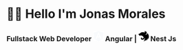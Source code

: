 
# 👋🏻 Hello I'm Jonas Morales
<h3 text="center">Fullstack Web Developer <img src="angular.svg" alt="Angular" width="24"  height="24"> Angular | <img src="nestjs.svg"  alt="Nest" width="24" height="24"> Nest Js</h3>




